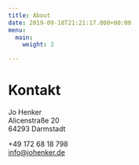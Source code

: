 ```yaml
---
title: About
date: 2019-09-18T21:21:17.000+00:00
menu:
  main:
    weight: 2

---
```


# Kontakt

Jo Henker \
Alicenstraße 20 \
64293 Darmstadt

+49 172 68 18 798 \
info@johenker.de
